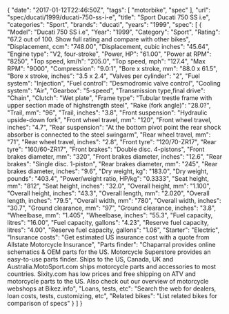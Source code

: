 {
    "date": "2017-01-12T22:46:50Z",
    "tags": [
        "motorbike",
        "spec"
    ],
    "url": "spec\/ducati\/1999\/ducati-750-ss-i-e",
    "title": "Sport Ducati 750 SS i.e",
    "categories": "Sport",
    "brands": "ducati",
    "years": "1999",
    "spec": [
        {
            "Model": "Ducati 750 SS i.e",
            "Year": "1999",
            "Category": "Sport",
            "Rating": "67.2 out of 100. Show full rating and compare with other bikes",
            "Displacement, ccm": "748.00",
            "Displacement, cubic inches": "45.64",
            "Engine type": "V2, four-stroke",
            "Power, HP": "61.00",
            "Power at RPM": "8250",
            "Top speed, km\/h": "205.0",
            "Top speed, mph": "127.4",
            "Max RPM": "9000",
            "Compression": "9.0:1",
            "Bore x stroke, mm": "88.0 x 61.5",
            "Bore x stroke, inches": "3.5 x 2.4",
            "Valves per cylinder": "2",
            "Fuel system": "Injection",
            "Fuel control": "Desmodromic valve control",
            "Cooling system": "Air",
            "Gearbox": "5-speed",
            "Transmission type,final drive": "Chain",
            "Clutch": "Wet plate",
            "Frame type": "Tubular trestle frame with upper section made of highstrength steel",
            "Rake (fork angle)": "28.0?",
            "Trail, mm": "96",
            "Trail, inches": "3.8",
            "Front suspension": "Hydraulic upside-down fork",
            "Front wheel travel, mm": "120",
            "Front wheel travel, inches": "4.7",
            "Rear suspension": "At the bottom pivot point the rear shock absorber is connected to the steel swingarm",
            "Rear wheel travel, mm": "71",
            "Rear wheel travel, inches": "2.8",
            "Front tyre": "120\/70-ZR17",
            "Rear tyre": "160\/60-ZR17",
            "Front brakes": "Double disc. 4-pistons",
            "Front brakes diameter, mm": "320",
            "Front brakes diameter, inches": "12.6",
            "Rear brakes": "Single disc. 1-piston",
            "Rear brakes diameter, mm": "245",
            "Rear brakes diameter, inches": "9.6",
            "Dry weight, kg": "183.0",
            "Dry weight, pounds": "403.4",
            "Power\/weight ratio, HP\/kg": "0.3333",
            "Seat height, mm": "812",
            "Seat height, inches": "32.0",
            "Overall height, mm": "1.100",
            "Overall height, inches": "43.3",
            "Overall length, mm": "2.020",
            "Overall length, inches": "79.5",
            "Overall width, mm": "780",
            "Overall width, inches": "30.7",
            "Ground clearance, mm": "97",
            "Ground clearance, inches": "3.8",
            "Wheelbase, mm": "1.405",
            "Wheelbase, inches": "55.3",
            "Fuel capacity, litres": "16.00",
            "Fuel capacity, gallons": "4.23",
            "Reserve fuel capacity, litres": "4.00",
            "Reserve fuel capacity, gallons": "1.06",
            "Starter": "Electric",
            "Insurance costs": "Get estimated US insurance cost with a quote from Allstate Motorcycle Insurance",
            "Parts finder": "Chaparral provides online schematics & OEM parts for the US.   Motorcycle Superstore provides an easy-to-use parts finder. Ships to the US, Canada, UK and Australia.MotoSport.com ships motorcycle parts and accessories to most countries.    Sixity.com has low prices and free shipping on ATV and motorcycle parts to the US. Also check out our overview of motorcycle webshops at Bikez.info",
            "Loans, tests, etc": "Search the web for dealers, loan costs, tests, customizing, etc",
            "Related bikes": "List related bikes for comparison of specs"
        }
    ]
}